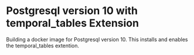 # Postgresql version 10 with temporal_tables Extension 
Building a docker image for Postgresql version 10.
This installs and enables the temporal_tables extention. 

